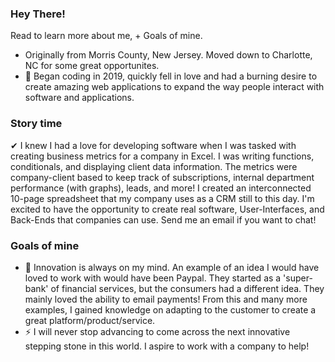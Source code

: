 ### Hey There!

Read to learn more about me, + Goals of mine.
-  Originally from Morris County, New Jersey. Moved down to Charlotte, NC for some great opportunites.
- 💬 Began coding in 2019, quickly fell in love and had a burning desire to create amazing web applications to expand the way people interact with software and applications.

### Story time
✔ I knew I had a love for developing software when I was tasked with creating business metrics for a company in Excel. I was writing functions, conditionals, and displaying client data information. The metrics were company-client based to keep track of subscriptions, internal department performance (with graphs), leads, and more! I created an interconnected 10-page spreadsheet that my company uses as a CRM still to this day. I'm excited to have the opportunity to create real software, User-Interfaces, and Back-Ends that companies can use. Send me an email if you want to chat!  

### Goals of mine
- 🔭 Innovation is always on my mind. An example of an idea I would have loved to work with would have been Paypal. They started as a 'super-bank' of financial services, but the consumers had a different idea. They mainly loved the ability to email payments! From this and many more examples, I gained knowledge on adapting to the customer to create a great platform/product/service.
- ⚡ I will never stop advancing to come across the next innovative stepping stone in this world. I aspire to work with a company to help!

